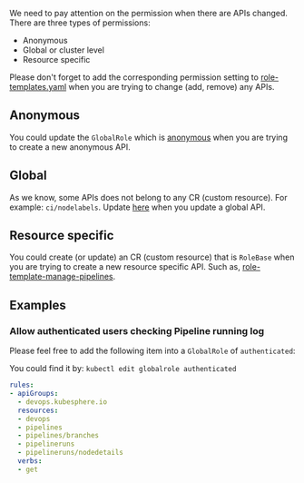 We need to pay attention on the permission when there are APIs changed.
There are three types of permissions:

* Anonymous
* Global or cluster level
* Resource specific

Please don't forget to add the corresponding permission setting to [role-templates.yaml](https://github.com/kubesphere/ks-installer/blob/master/roles/ks-core/prepare/files/ks-init/role-templates.yaml) 
when you are trying to change (add, remove) any APIs.

## Anonymous
You could update the `GlobalRole` which is [anonymous](https://github.com/kubesphere/ks-installer/blob/e9e399d74a2fd8dbbb6477a95afb91c40f423b72/roles/ks-core/prepare/files/ks-init/role-templates.yaml#L91) when you are trying to create a new anonymous API.

## Global
As we know, some APIs does not belong to any CR (custom resource). For example: `ci/nodelabels`.
Update [here](https://github.com/kubesphere/ks-installer/blob/e9e399d74a2fd8dbbb6477a95afb91c40f423b72/roles/ks-core/prepare/files/ks-init/role-templates.yaml#L175) when you update a global API.

## Resource specific
You could create (or update) an CR (custom resource) that is `RoleBase` when you are trying to 
create a new resource specific API. Such as, [role-template-manage-pipelines](https://github.com/kubesphere/ks-installer/blob/e9e399d74a2fd8dbbb6477a95afb91c40f423b72/roles/ks-core/prepare/files/ks-init/role-templates.yaml#L3323).

## Examples

### Allow authenticated users checking Pipeline running log

Please feel free to add the following item into a `GlobalRole` of `authenticated`:

You could find it by: `kubectl edit globalrole authenticated`

```yaml
rules:
- apiGroups:
  - devops.kubesphere.io
  resources:
  - devops
  - pipelines
  - pipelines/branches
  - pipelineruns
  - pipelineruns/nodedetails
  verbs:
  - get
```
